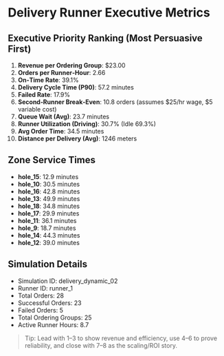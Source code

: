 # Delivery Runner Executive Metrics

## Executive Priority Ranking (Most Persuasive First)
1. **Revenue per Ordering Group**: $23.00
2. **Orders per Runner‑Hour**: 2.66
3. **On‑Time Rate**: 39.1%
4. **Delivery Cycle Time (P90)**: 57.2 minutes
5. **Failed Rate**: 17.9%
6. **Second‑Runner Break‑Even**: 10.8 orders (assumes $25/hr wage, $5 variable cost)
7. **Queue Wait (Avg)**: 23.7 minutes
8. **Runner Utilization (Driving)**: 30.7% (Idle 69.3%)
9. **Avg Order Time**: 34.5 minutes
10. **Distance per Delivery (Avg)**: 1246 meters

## Zone Service Times
- **hole_15**: 12.9 minutes
- **hole_10**: 30.5 minutes
- **hole_16**: 42.8 minutes
- **hole_13**: 49.9 minutes
- **hole_18**: 34.8 minutes
- **hole_17**: 29.9 minutes
- **hole_11**: 36.1 minutes
- **hole_9**: 18.7 minutes
- **hole_14**: 44.3 minutes
- **hole_12**: 39.0 minutes


## Simulation Details
- Simulation ID: delivery_dynamic_02
- Runner ID: runner_1
- Total Orders: 28
- Successful Orders: 23
- Failed Orders: 5
- Total Ordering Groups: 25
- Active Runner Hours: 8.7

> Tip: Lead with 1–3 to show revenue and efficiency, use 4–6 to prove reliability, and close with 7–8 as the scaling/ROI story.
